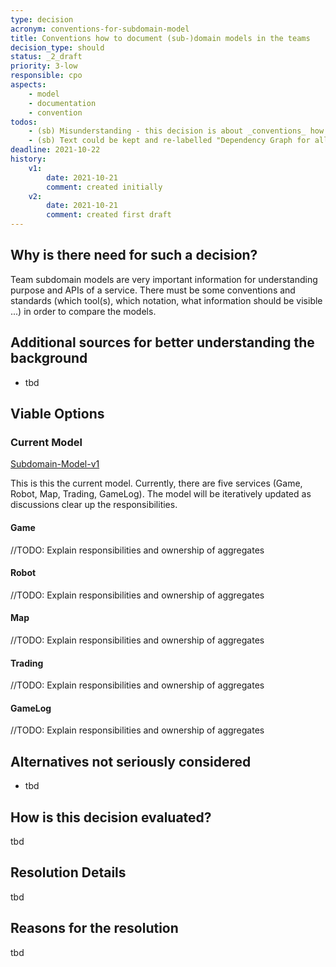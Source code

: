 ```yaml
---
type: decision
acronym: conventions-for-subdomain-model
title: Conventions how to document (sub-)domain models in the teams
decision_type: should
status: _2_draft
priority: 3-low
responsible: cpo
aspects: 
    - model
    - documentation
    - convention
todos:
    - (sb) Misunderstanding - this decision is about _conventions_ how to document domain models.
    - (sb) Text could be kept and re-labelled "Dependency Graph for all Dungeon services"
deadline: 2021-10-22
history:
    v1:
        date: 2021-10-21
        comment: created initially
    v2:
        date: 2021-10-21
        comment: created first draft          
---
```


## Why is there need for such a decision?

Team subdomain models are very important information for understanding purpose and APIs of a service. There 
must be some conventions and standards (which tool(s), which notation, what information should be visible ...) 
in order to compare the models. 

## Additional sources for better understanding the background

* tbd

## Viable Options

### Current Model
[Subdomain-Model-v1](./images/subdomain-model_v1.png "Subdomain-Model-v1")

This is this the current model. Currently, there are five services (Game, Robot, Map, Trading, GameLog). The model will be
iteratively updated as discussions clear up the responsibilities.

#### Game
//TODO: Explain responsibilities and ownership of aggregates
#### Robot
//TODO: Explain responsibilities and ownership of aggregates
#### Map
//TODO: Explain responsibilities and ownership of aggregates
#### Trading
//TODO: Explain responsibilities and ownership of aggregates
#### GameLog
//TODO: Explain responsibilities and ownership of aggregates

## Alternatives not seriously considered

* tbd


## How is this decision evaluated?

tbd
 
## Resolution Details

tbd

## Reasons for the resolution

tbd

